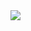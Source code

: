   <a href="https://github.com/Poing-Studios/godot-admob-ios/blob/master/admob/build.gradle#L30">
    <img id="androidVersion" src="https://img.shields.io/badge/GAD SDK Android-v20.2.0-informational"/>
  </a>
